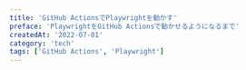 ```yaml
---
title: 'GitHub ActionsでPlaywrightを動かす'
preface: 'PlaywrightをGitHub Actionsで動かせるようになるまで'
createdAt: '2022-07-01'
category: 'tech'
tags: ['GitHub Actions', 'Playwright']
---
```

